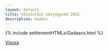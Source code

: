 ```yaml
---
layout: default
title: Választási névjegyzék 2022
description: Gadács
---
```


{% include settlementHTMLs/Gadaacs.html %}

[Vissza](../)